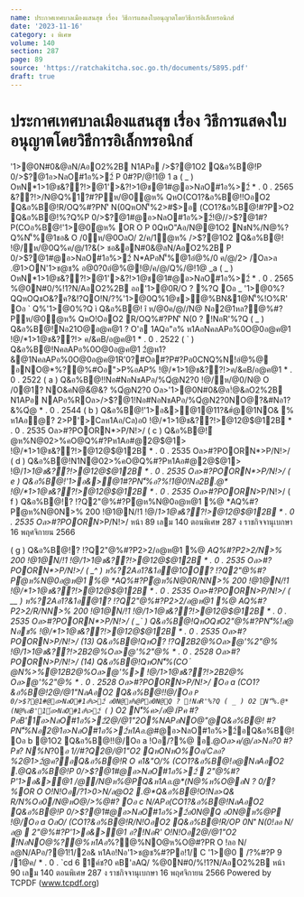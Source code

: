 ```yaml
---
name: ประกาศเทศบาลเมืองแสนสุข เรื่อง วิธีการแสดงใบอนุญาตโดยวิธีการอิเล็กทรอนิกส์
date: '2023-11-16'
category: ง พิเศษ
volume: 140
section: 287
page: 89
source: 'https://ratchakitcha.soc.go.th/documents/5895.pdf'
draft: true
---
```


# ประกาศเทศบาลเมืองแสนสุข เรื่อง วิธีการแสดงใบอนุญาตโดยวิธีการอิเล็กทรอนิกส์

'1>@0N#0&@ลN/AอO2%2B N1APอ />$?@1O2 Q&อ%B@!P 0/>$?@1อ>NลO#1อ%>2์ P 0#?P/@!1@ 1 a ( _ ) OหN*1>1@ช&??!>@1'>&?!>1@ช@1#@อ>NลO#1อ%>2์ * . 0 . 2565 &??!>/N@Q%1?#?Pห/@0ํ@ห% QหO(CO1?&อ%B@!!OอO2 Q&อ%B@!R/OQ%#?PN'ิ N(0QหON'็%2>#$>อ (CO1?&อ%B@!#?P>O2 Q&อ%B@!%?Q%P 0/>$?@1#@อ>NลO#1อ%>2์!@//>$?@1#?P(COอ%B@!'1>@0ํ@ห% OR O P 0QหO"Aอ/N@@1O2 NชN%/N@%?Q%N'็%@1ชอ& O /0ห/@0OลO/ 2/ค/1ํ@ห% />$?@1O2 Q&อ%B@! !@/ห/@0Q%ค/@/1?&(> ชอ&อN#0&@ลN/AอO2%2B P 0/>$?@1#@อ>NลO#1อ%>2์ N*APอN'็%@1อํ@%/0 ค/@/2> /Oล>ล .@1>ON'1>ช@ช% อ@0?0อํ@%@!@/ค/@/Q%/@!1@ _a ( _ ) OหN*1>1@ช&??!>@1'>&?!>1@ช@1#@อ>NลO#1อ%>2์ * . 0 . 2565 %@0N#0/%!1?N/AอO2%2B ออ'1>@0R/O ? %?Q Oอ _ '1>@0%?QQหOQชO&?ค?&!?QO!N/?%'1>@0Q%1@ช>@%BN&1@N'็%!O%R' Oอ ` Q%'1>@0%?Q ì Q&อ%B@! î ห/@0ค/@//N@ Nอ2@1หล?@%#?Pห/@0ํ@ห% QหO!OอO2 R/OQ%#?PN'ิ N(0 ? !NอR'%?Q ( _ ) Q&อ%B@!Nอ21O@อ@ค@1 ? O'ล 1AQอ"อ% ห1AอNคลAPอ%0O@0อ@ค@1 !@/*1>1@ช&??!> ค/&คB/อ@ค@1 * . 0 . 2522 ( ` ) Q&อ%B@!NคลAPอ%0O@0อ@ค@1 2ํ@ห1?&@1NคลAPอ%0O@0อ@ค@1R'0?#Oอ#?P#?Pอ0CNQ%N!อํ@%@ อNO@*%?@%#Oอ">P%อAP% !@/*1>1@ช&??!>ค/&คB/อ@ค@1 * . 0 . 2522 ( a ) Q&อ%B@!!Nอ#NอNชAPอ/%Qํ@N2?0 !@/ห/@0/N@ O /0@1? NO&คN@&ํ@&? %Qํ@N2?0 Oล>'1>@0N#0&@ล!ํ@&ลO2%2B N1APอ NAPอ%ROล>/>$?@1!Nอ#NอNชAPอ/%Qํ@N2?0NO@?&#Nอ1?&%Qํ@ * . 0 . 2544 ( b ) Q&อ%B@!'1>อ&>@1@11?&#ํ@@1NO& % ห1Aอํ@? 2>P'>Cลห1Aอ/Cล)อ0 !@/*1>1@ช&??!>@12@$@12B * . 0 . 2535 Oล>#?POORN*>P/N!>/ ( c ) Q&อ%B@!ํ@ห%N@02>%คO@Q%#?Pห1Aอ#@2@$@1> !@/*1>1@ช&??!>@12@$@12B * . 0 . 2535 Oล>#?POORN*>P/N!>/ ( d ) Q&อ%B@!N1N@02>%คO@Q%#?Pห1Aอ#@2@$@1> !@/*1>1@ช&??!>@12@$@12B * . 0 . 2535 Oล>#?POORN*>P/N!>/ ( e ) Q&อ%B@!'1>อ&>@1#?PN'็%อ?%!1@0!Nอ2B.@* !@/*1>1@ช&??!>@12@$@12B * . 0 . 2535 Oล>#?POORN*>P/N!>/ ( f ) Q&อ%B@!? !?Q2"@%#?Pํ@ห%N@0อ@ห@1 %@ *AQ%#?Pํ@ห%N@0N>% 200 !@1@N/!1 !@/*1>1@ช&??!>@12@$@12B * . 0 . 2535 Oล>#?POORN*>P/N!>/ หน้า 89 เลม 140 ตอนพิเศษ 287 ง ราชกิจจานุเบกษา 16 พฤศจิกายน 2566

( g ) Q&อ%B@!? !?Q2"@%#?P2>2/อ@ห@1 %@ *AQ%#?P2>2/N>% 200 !@1@N/!1 !@/*1>1@ช&??!>@12@$@12B * . 0 . 2535 Oล>#?POORN*>P/N!>/ ( _^ ) ห%?2Aอ1?&1อ@1OO? !?Q2"@%#?Pํ@ห%N@0อ@ห@1 %@ *AQ%#?Pํ@ห%N@0R/NN>% 200 !@1@N/!1 !@/*1>1@ช&??!>@12@$@12B * . 0 . 2535 Oล>#?POORN*>P/N!>/ ( __ ) ห%?2Aอ1?&1อ@1? !?Q2"@%#?P2>2/อ@ห@1 %@ *AQ%#?P2>2/R/NN>% 200 !@1@N/!1 !@/*1>1@ช&??!>@12@$@12B * . 0 . 2535 Oล>#?POORN*>P/N!>/ ( _` ) Q&อ%B@!QหOQชO2"@%#?PN'็%!ล@ Nอช% !@/*1>1@ช&??!>@12@$@12B * . 0 . 2535 Oล>#?POORN*>P/N!>/ (13) Q&อ%B@!QหO? !?Q2B2@%Oล>@'%2"@% !@/*1>1@ช&??!>2B2@%Oล>@'%2"@% * . 0 . 2528 Oล>#?POORN*>P/N!>/ (14) Q&อ%B@!QหON'็%(CO ํ @N%>%@12B2@%Oล>@'%> !@/*1>1@ช&??!>2B2@% Oล>@'%2"@% * . 0 . 2528 Oล>#?POORN*>P/N!>/ Oอ a (CO1?&อ%B@!2@/@1"NลAอO2 Q&อ%B@!!@/Oอ ` P 0/>$?@1#@อ>NลO#1อ%>2์ อ0N@ห%@Pอ0N@Q ? !NอR'%?Q ( _ ) O2 N'็%.@*(N@%อB'1์อ>NลO#1อ%>2์ ( ` ) O2 N'็%ค>/อ@1์Pค #?PอB'1์อ>NลO#1อ%>2์2@/@1"2O%N*APอNO@"@Q&อ%B@! #?PN'็%Nอ2@1อ>NลO#1อ%>2์ห1Aอ.@*#@อ>NลO#1อ%>2์อQ&อ%B@! Oอ b @1O2 Q&อ%B@!!@/Oอ a !Oอ/?%@ อ.@*Oล>ค/@/ล>Nอ?0 #?Pช? N%N*?0*อ 1//#?Q2@/@1"O2 QหONหO%Oอ/Cลอ?%2@1>2ํ@ค?อQ&อ%B@!R O ค1&"O/% (CO1?&อ%B@!อ@NลAอO2 .@*Q&อ%B@!P 0/>$?@1#@อ>NลO#1อ%>2์  2"@%#?P'1>อ&>@1 /@/N@ห%@PQ&ห1Aอ.@*(N@%ห%O@อN ? 0/?%OR O O!N!Oอ/?1>0>N/ล@O2 .@*Q&อ%B@!O!Nล>Q& R/N%Oอ0/N@หO@/>%@#? Oอ c N/APอ(CO1?&อ%B@!NลAอO2 Q&อ%B@!P 0/>$?@1#@อ>NลO#1อ%>2์อ0N@Q อ0N@ห%@P !@/Oอ a OลO/ (CO1?&อ%B@!R/N!OอO2 Q&อ%B@!R/OP 0N'ิ N(0!ลอ N/ล@  2"@%#?P'1>อ&>@1 อ?!NอR' O!N!Oอ2@/@1"O2 !NอNO@*%?@%ห1Aอ*%?@%NO@ห%O@#?PR O !ลอ N/ล@N/APอ/?@1!1/2อ& ห1Aอ!Nอ'1>ช@ช%#?Pอ!1/ C '1>@0  /?%#?P 9 /1@ค/ * . 0 . `cd 6 1ค์ช?0 คB'ลAQ/ %@0N#0/%!1?N/AอO2%2B หน้า 90 เลม 140 ตอนพิเศษ 287 ง ราชกิจจานุเบกษา 16 พฤศจิกายน 2566 Powered by TCPDF (www.tcpdf.org)
